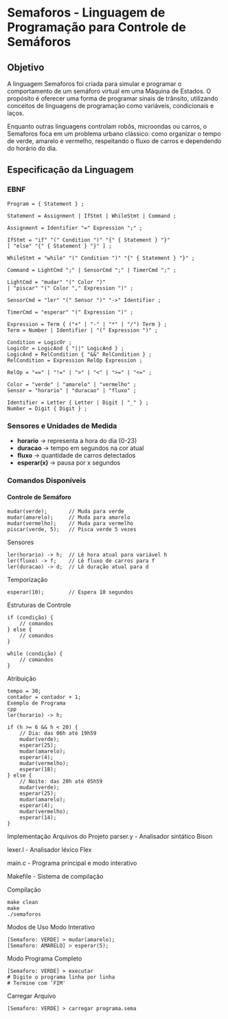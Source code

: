 # Semaforos - Linguagem de Programação para Controle de Semáforos

## Objetivo
A linguagem Semaforos foi criada para simular e programar o comportamento de um semáforo virtual em uma Máquina de Estados. O propósito é oferecer uma forma de programar sinais de trânsito, utilizando conceitos de linguagens de programação como variáveis, condicionais e laços.

Enquanto outras linguagens controlam robôs, microondas ou carros, o Semaforos foca em um problema urbano clássico: como organizar o tempo de verde, amarelo e vermelho, respeitando o fluxo de carros e dependendo do horário do dia.

## Especificação da Linguagem

### EBNF
```
Program = { Statement } ;

Statement = Assignment | IfStmt | WhileStmt | Command ;

Assignment = Identifier "=" Expression ";" ;

IfStmt = "if" "(" Condition ")" "{" { Statement } "}"
[ "else" "{" { Statement } "}" ] ;

WhileStmt = "while" "(" Condition ")" "{" { Statement } "}" ;

Command = LightCmd ";" | SensorCmd ";" | TimerCmd ";" ;

LightCmd = "mudar" "(" Color ")"
| "piscar" "(" Color "," Expression ")" ;

SensorCmd = "ler" "(" Sensor ")" "->" Identifier ;

TimerCmd = "esperar" "(" Expression ")" ;

Expression = Term { ("+" | "-" | "*" | "/") Term } ;
Term = Number | Identifier | "(" Expression ")" ;

Condition = LogicOr ;
LogicOr = LogicAnd { "||" LogicAnd } ;
LogicAnd = RelCondition { "&&" RelCondition } ;
RelCondition = Expression RelOp Expression ;

RelOp = "==" | "!=" | ">" | "<" | ">=" | "<=" ;

Color = "verde" | "amarelo" | "vermelho" ;
Sensor = "horario" | "duracao" | "fluxo" ;

Identifier = Letter { Letter | Digit | "_" } ;
Number = Digit { Digit } ;
```


### Sensores e Unidades de Medida

- **horario** → representa a hora do dia (0-23)
- **duracao** → tempo em segundos na cor atual
- **fluxo** → quantidade de carros detectados
- **esperar(x)** → pausa por x segundos

### Comandos Disponíveis

#### Controle de Semáforo
```
mudar(verde);       // Muda para verde
mudar(amarelo);     // Muda para amarelo  
mudar(vermelho);    // Muda para vermelho
piscar(verde, 5);   // Pisca verde 5 vezes
```
Sensores
```
ler(horario) -> h;  // Lê hora atual para variável h
ler(fluxo) -> f;    // Lê fluxo de carros para f
ler(duracao) -> d;  // Lê duração atual para d
```
Temporização
```
esperar(10);        // Espera 10 segundos
```
Estruturas de Controle
```
if (condição) {
    // comandos
} else {
    // comandos
}

while (condição) {
    // comandos
}
```
Atribuição
```
tempo = 30;
contador = contador + 1;
Exemplo de Programa
cpp
ler(horario) -> h;

if (h >= 6 && h < 20) {
    // Dia: das 06h até 19h59
    mudar(verde);
    esperar(25);
    mudar(amarelo);
    esperar(4);
    mudar(vermelho);
    esperar(18);
} else {
    // Noite: das 20h até 05h59
    mudar(verde);
    esperar(25);
    mudar(amarelo);
    esperar(4);
    mudar(vermelho);
    esperar(14);
}
```
Implementação
Arquivos do Projeto
parser.y - Analisador sintático Bison

lexer.l - Analisador léxico Flex

main.c - Programa principal e modo interativo

Makefile - Sistema de compilação

Compilação
```
make clean
make
./semaforos
```
Modos de Uso
Modo Interativo
```
[Semaforo: VERDE] > mudar(amarelo);
[Semaforo: AMARELO] > esperar(5);
```
Modo Programa Completo
```
[Semaforo: VERDE] > executar
# Digite o programa linha por linha
# Termine com 'FIM'
```
Carregar Arquivo
```
[Semaforo: VERDE] > carregar programa.sema
```
